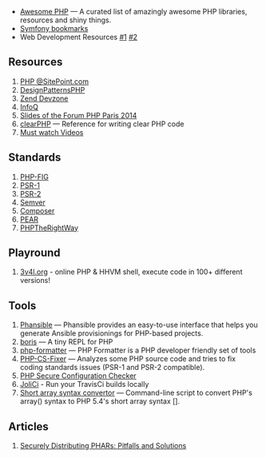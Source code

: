 * [Awesome PHP](https://github.com/ziadoz/awesome-php) — A curated list of amazingly awesome PHP libraries, resources and shiny things.
* [Symfony bookmarks](https://github.com/atsymfony/bookmarks)
* Web Development Resources [#1](https://github.com/ericandrewlewis/web-dev-resources) [#2](https://github.com/MasonONeal/web-development-resources)

## Resources

1. [PHP @SitePoint.com](http://www.sitepoint.com/php/)
2. [DesignPatternsPHP](https://github.com/domnikl/DesignPatternsPHP)
3. [Zend Devzone](http://devzone.zend.com)
4. [InfoQ](http://www.infoq.com/php/)
5. [Slides of the Forum PHP Paris 2014](https://gist.github.com/antfroger/6da522662de5a36ec6bc)
6. [clearPHP](https://github.com/dseguy/clearPHP) — Reference for writing clear PHP code
7. [Must watch Videos](https://github.com/phptodayorg/php-must-watch)

## Standards

1. [PHP-FIG](http://www.php-fig.org/)
  1. [PSR-1](http://www.php-fig.org/psr/psr-1/)
  1. [PSR-2](http://www.php-fig.org/psr/psr-2/)
1. [Semver](http://semver.org/spec/v2.0.0.html)
1. [Composer](https://getcomposer.org/)
1. [PEAR](http://pear.php.net/manual/en/standards.php)
1. [PHPTheRightWay](http://www.phptherightway.com/)

## Playround

1. [3v4l.org](http://3v4l.org/) - online PHP & HHVM shell, execute code in 100+ different versions!

## Tools

1. [Phansible](http://phansible.com) — Phansible provides an easy-to-use interface that helps you generate Ansible provisionings for PHP-based projects.
1. [boris](https://github.com/d11wtq/boris) — A tiny REPL for PHP
1. [php-formatter](https://github.com/mmoreram/php-formatter) — PHP Formatter is a PHP developer friendly set of tools
1. [PHP-CS-Fixer](https://github.com/fabpot/PHP-CS-Fixer) — Analyzes some PHP source code and tries to fix coding standards issues (PSR-1 and PSR-2 compatible).
1. [PHP Secure Configuration Checker](https://github.com/sektioneins/pcc)
1. [JoliCi](https://github.com/jolicode/JoliCi) - Run your TravisCi builds locally
1. [Short array syntax convertor](https://github.com/thomasbachem/php-short-array-syntax-converter) — Command-line script to convert PHP's array() syntax to PHP 5.4's short array syntax [].

## Articles

1. [Securely Distributing PHARs: Pitfalls and Solutions](http://blog.astrumfutura.com/2015/03/securely-distributing-phars-pitfalls-and-solutions/)
